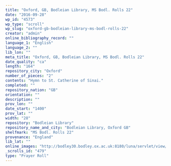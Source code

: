 ```yaml
---
title: "Oxford, GB, Bodleian Library, MS Bodl. Rolls 22"
date: "2016-09-28"
wp_id: "4573"
wp_type: "scroll"
wp_slug: "oxford-gb-bodleian-library-ms-bodl-rolls-22"
creator: "admin"
online_bibliography_record: ""
language_1: "English"
language_2: ""
lib_lon: ""
meta_title: "Oxford, GB, Bodleian Library, MS Bodl. Rolls 22"
date_quality: "ca"
length: "164"
repository_city: "Oxford"
number_of_pieces: "2"
contents: "Hymn to St. Catherine of Sinai."
completed: ""
repository_nation: "GB"
orientation: ""
description: ""
prov_lon: ""
date_start: "1400"
prov_lat: ""
width: "28"
repository: "Bodleian Library"
repository_name_and_city: "Bodleian Library, Oxford GB"
shelfmark: "MS Bodl. Rolls 22"
provenance: "England"
lib_lat: ""
online_images: "http://bodley30.bodley.ox.ac.uk:8180/luna/servlet/view/all/what/MS.+Bodl.+Rolls+22"
_scrolls_id: "479"
type: "Prayer Roll"
---
```



